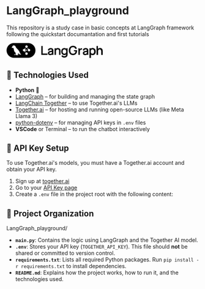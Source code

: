 # LangGraph_playground
This repository is a study case in basic concepts at LangGraph framework following the quickstart documantation and first tutorials

<img src="https://github.com/IronZiiz/LangGraph_playground/blob/main/langgraph-logo_brandlogos.net_nezpd.png" alt="Logo langgrapg" style="width: 50%; height: auto;">


## 🚀 Technologies Used

- **Python** 🐍
- [LangGraph](https://github.com/langchain-ai/langgraph) – for building and managing the state graph
- [LangChain Together](https://github.com/langchain-ai/langchain) – to use Together.ai's LLMs
- [Together.ai](https://www.together.ai/) – for hosting and running open-source LLMs (like Meta Llama 3)
- [python-dotenv](https://pypi.org/project/python-dotenv/) – for managing API keys in `.env` files
- **VSCode** or Terminal – to run the chatbot interactively

## 🔐 API Key Setup

To use Together.ai's models, you must have a Together.ai account and obtain your API key.

1. Sign up at [together.ai](https://together.ai/)
2. Go to your [API Key page](https://app.together.ai/settings/api-keys)
3. Create a `.env` file in the project root with the following content:

## 📁 Project Organization
LangGraph_playground/

- **`main.py`**: Contains the logic using LangGraph and the Together AI model.
- **`.env`**: Stores your API key (`TOGETHER_API_KEY`). This file should **not** be shared or committed to version control.
- **`requirements.txt`**: Lists all required Python packages. Run `pip install -r requirements.txt` to install dependencies.
- **`README.md`**: Explains how the project works, how to run it, and the technologies used.

